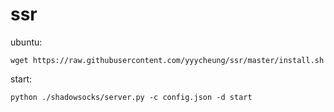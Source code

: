 # ssr
ubuntu:

`wget https://raw.githubusercontent.com/yyycheung/ssr/master/install.sh`

start:

`python ./shadowsocks/server.py -c config.json -d start`
